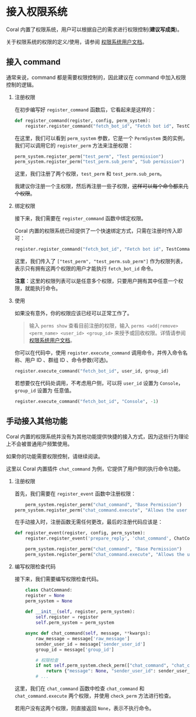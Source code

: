 # 接入权限系统

Coral 内置了权限系统，用户可以根据自己的需求进行权限控制(**建议写成类**)。

关于权限系统的权限的定义/使用，请参阅 [权限系统用户文档](https://github.com/ProjectCoral/Coral/blob/main/docs/UserManual/PermSystem.md)。

## 接入 command

通常来说，command 都是需要权限控制的，因此建议在 command 中加入权限控制的逻辑。

1. 注册权限

    在初步编写好 `register_command` 函数后，它看起来是这样的：

    ```python
    def register_command(register, config, perm_system):
        register.register_command("fetch_bot_id", "Fetch bot id", TestCommand(register, config).fetch_bot_id)
    ```

    在这里，我们可以看到 `perm_system` 参数，它是一个 `PermSystem` 类的实例，我们可以调用它的 `register_perm` 方法来注册权限：

    ```python
    perm_system.register_perm("test_perm", "Test permission")
    perm_system.register_perm("test_perm.sub_perm", "Sub permission")
    ```
    这里，我们注册了两个权限，`test_perm` 和 `test_perm.sub_perm`。

    我建议你注册一个主权限，然后再注册一些子权限，<s>这样可以每个命令都来几个权限</s>。

2. 绑定权限

    接下来，我们需要在 `register_command` 函数中绑定权限。

    Coral 内置的权限系统已经提供了一个快速绑定方式，只需在注册时传入即可：

    ```python
    register.register_command("fetch_bot_id", "Fetch bot id", TestCommand(register, config).fetch_bot_id, ["test_perm", "test_perm.sub_perm"])
    ```
    这里，我们传入了 `["test_perm", "test_perm.sub_perm"]` 作为权限列表，表示只有拥有这两个权限的用户才能执行 `fetch_bot_id` 命令。

    **注意**：这里的权限列表可以是任意多个权限，只要用户拥有其中任意一个权限，就能执行命令。

3. 使用

    如果没有意外，你的权限应该已经可以正常工作了。

    > 输入 `perms show` 查看目前注册的权限，输入 `perms <add|remove> <perm_name> <user_id> <group_id>`  来授予或回收权限。详情请参阅 [权限系统用户文档](https://github.com/ProjectCoral/Coral/blob/main/docs/UserManual/PermSystem.md)。

    你可以在代码中，使用 `register.execute_command` 调用命令，并传入命令名称、用户 ID 、群组 ID 、命令参数(可选)。

    ```python
    register.execute_command("fetch_bot_id", user_id, group_id)
    ```

    若想要仅在代码处调用，不考虑用户侧，可以将 `user_id` 设置为 `Console`，`group_id` 设置为 任意值。

    ```python
    register.execute_command("fetch_bot_id", "Console", -1)
    ```

## 手动接入其他功能

Coral 内置的权限系统并没有为其他功能提供快捷的接入方式，因为这些行为理论上不会被普通用户频繁使用。

如果你的功能需要权限控制，请继续阅读。

这里以 Coral 内置插件 `chat_command` 为例，它提供了用户侧的执行命令功能。

1. 注册权限

    首先，我们需要在 `register_event` 函数中注册权限：

    ```python
        perm_system.register_perm("chat_command", "Base Permission")
    perm_system.register_perm("chat_command.execute", "Allows the user to execute commands in chat")
    ```

    在手动接入时，注册函数无需任何更改，最后的注册代码应该是：

    ```python
    def register_event(register, config, perm_system):
        register.register_event('prepare_reply', 'chat_command', ChatCommand(register, perm_system).chat_command, 1)

        perm_system.register_perm("chat_command", "Base Permission")
        perm_system.register_perm("chat_command.execute", "Allows the user to execute commands in chat")
    ```

2. 编写权限检查代码

    接下来，我们需要编写权限检查代码。

    ```python
        class ChatCommand:
        register = None
        perm_system = None
        
        def __init__(self, register, perm_system):
            self.register = register
            self.perm_system = perm_system

        async def chat_command(self, message, **kwargs):
            raw_message = message['raw_message']
            sender_user_id = message['sender_user_id']
            group_id = message['group_id']

            # 权限检查
            if not self.perm_system.check_perm(["chat_command", "chat_command.execute"], sender_user_id, group_id):
                return {"message": None, "sender_user_id": sender_user_id, "group_id": group_id}, False, 1
            # ...
    ```

    这里，我们在 `chat_command` 函数中检查 `chat_command` 和 `chat_command.execute` 两个权限，并使用 `check_perm` 方法进行检查。

    若用户没有这两个权限，则直接返回 `None`，表示不执行命令。